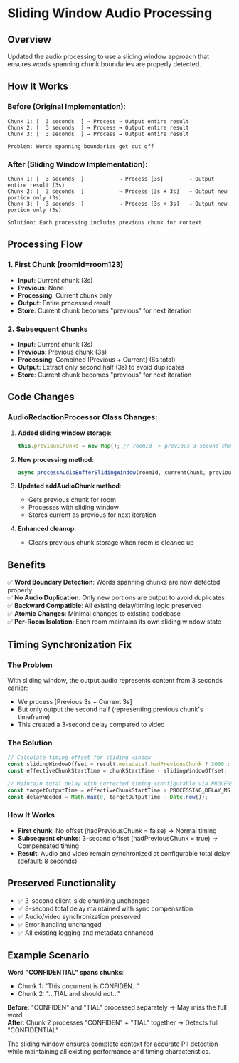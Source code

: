 # Sliding Window Audio Processing

## Overview
Updated the audio processing to use a sliding window approach that ensures words spanning chunk boundaries are properly detected.

## How It Works

### Before (Original Implementation):
```
Chunk 1: [  3 seconds  ] → Process → Output entire result
Chunk 2: [  3 seconds  ] → Process → Output entire result  
Chunk 3: [  3 seconds  ] → Process → Output entire result

Problem: Words spanning boundaries get cut off
```

### After (Sliding Window Implementation):
```
Chunk 1: [  3 seconds  ]           → Process [3s]        → Output entire result (3s)
Chunk 2: [  3 seconds  ]           → Process [3s + 3s]   → Output new portion only (3s)
Chunk 3: [  3 seconds  ]           → Process [3s + 3s]   → Output new portion only (3s)

Solution: Each processing includes previous chunk for context
```

## Processing Flow

### 1. First Chunk (roomId=room123)
- **Input**: Current chunk (3s)
- **Previous**: None
- **Processing**: Current chunk only
- **Output**: Entire processed result
- **Store**: Current chunk becomes "previous" for next iteration

### 2. Subsequent Chunks  
- **Input**: Current chunk (3s)
- **Previous**: Previous chunk (3s) 
- **Processing**: Combined [Previous + Current] (6s total)
- **Output**: Extract only second half (3s) to avoid duplicates
- **Store**: Current chunk becomes "previous" for next iteration

## Code Changes

### AudioRedactionProcessor Class Changes:

1. **Added sliding window storage**:
   ```javascript
   this.previousChunks = new Map(); // roomId -> previous 3-second chunk
   ```

2. **New processing method**:
   ```javascript
   async processAudioBufferSlidingWindow(roomId, currentChunk, previousChunk)
   ```

3. **Updated addAudioChunk method**:
   - Gets previous chunk for room
   - Processes with sliding window 
   - Stores current as previous for next iteration

4. **Enhanced cleanup**:
   - Clears previous chunk storage when room is cleaned up

## Benefits

✅ **Word Boundary Detection**: Words spanning chunks are now detected properly  
✅ **No Audio Duplication**: Only new portions are output to avoid duplicates  
✅ **Backward Compatible**: All existing delay/timing logic preserved  
✅ **Atomic Changes**: Minimal changes to existing codebase  
✅ **Per-Room Isolation**: Each room maintains its own sliding window state  

## Timing Synchronization Fix

### The Problem
With sliding window, the output audio represents content from 3 seconds earlier:
- We process [Previous 3s + Current 3s] 
- But only output the second half (representing previous chunk's timeframe)
- This created a 3-second delay compared to video

### The Solution
```javascript
// Calculate timing offset for sliding window
const slidingWindowOffset = result.metadata?.hadPreviousChunk ? 3000 : 0;
const effectiveChunkStartTime = chunkStartTime - slidingWindowOffset;

// Maintain total delay with corrected timing (configurable via PROCESSING_DELAY_MS)
const targetOutputTime = effectiveChunkStartTime + PROCESSING_DELAY_MS;
const delayNeeded = Math.max(0, targetOutputTime - Date.now());
```

### How It Works
- **First chunk**: No offset (hadPreviousChunk = false) → Normal timing
- **Subsequent chunks**: 3-second offset (hadPreviousChunk = true) → Compensated timing
- **Result**: Audio and video remain synchronized at configurable total delay (default: 8 seconds)

## Preserved Functionality

- ✅ 3-second client-side chunking unchanged
- ✅ 8-second total delay maintained with sync compensation
- ✅ Audio/video synchronization preserved
- ✅ Error handling unchanged
- ✅ All existing logging and metadata enhanced

## Example Scenario

**Word "CONFIDENTIAL" spans chunks**:
- Chunk 1: "This document is CONFIDEN..." 
- Chunk 2: "...TIAL and should not..."

**Before**: "CONFIDEN" and "TIAL" processed separately → May miss the full word  
**After**: Chunk 2 processes "CONFIDEN" + "TIAL" together → Detects full "CONFIDENTIAL"

The sliding window ensures complete context for accurate PII detection while maintaining all existing performance and timing characteristics.